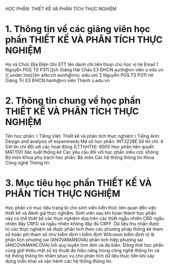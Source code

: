 HỌC PHẦN: THIẾT KẾ VÀ PHÂN TÍCH THỰC NGHIỆM
# 1. Thông tin về các giảng viên học phần THIẾT KẾ VÀ PHÂN TÍCH THỰC NGHIỆM
Họ và Chức Địa Điện Ghi STT tên danh chỉ liên thoại chú học vị hệ Email 1 Nguyễn PGS TS P311 [[ch Giảng Hải Châu E3 ĐHCN aunh\@vn viên u.edu.vn ]{.under line}](m ailto:ch aunh@vnu .edu.vn) 2 Nguyễn PGS.TS P311 ntt Giảng Trí E3 ĐHCN hanh\@vn viên Thành u.edu.vn
# 2. Thông tin chung về học phần THIẾT KẾ VÀ PHÂN TÍCH THỰC NGHIỆM
Tên học phần: \ Tiếng Việt: Thiết kế và phân tích thực nghiệm \ Tiếng Anh: Design and analysis of experiments Mã số học phần: INT3228E Số tín chỉ: 4 Giờ tín chỉ đối với các hoạt động (LTThHTH): 6000 Học phần tiên quyết: MAT1101 Xác suất thống kê Các yêu cầu đối với học phần (nếu có): không Bộ môn Khoa phụ trách học phần: Bộ môn Các hệ thống thông tin Khoa Công nghệ Thông tin.
# 3. Mục tiêu học phần THIẾT KẾ VÀ PHÂN TÍCH THỰC NGHIỆM
Học phần có mục tiêu trang bị cho sinh viên kiến thức liên quan đến việc thiết kế và đánh giá thực nghiệm. Sinh viên sau khi hoàn thành học phần này có thể thiết kế các thực nghiệm dựa trên các thiết ngẫu nhiên CRD ngẫu nhiên đầy CRFD và ngẫu nhiên không đầy đủ CRFF. Dữ liệu thu nhận được từ các thực nghiệm sẽ được phân tích theo các phương pháp thống kê tham số hoặc phi tham số như kiểm định t kiểm định Wilcoxon kiểm định tỷ lệ phân tích phương sai (ANOVAMANOVA) phân tích hiệp phương sai (ANCOVAMANCOVA) hồi quy tuyến tính đơn và đa biến. Đồng thời học phần cũng giới thiệu một số kỹ thuật đo hiệu năng trong công nghệ thông tin và hệ thống thông tin nhằm phục vụ cho phân tích dữ liệu thực tiễn khi xây dựng triển khai và vận hành các hệ thống thông tin.
